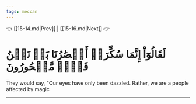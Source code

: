 ```yaml
---
tags: meccan
---
```


👈 [[15-14.md|Prev]] | [[15-16.md|Next]] 👉

# لَقَالُوٓاْ إِنَّمَا سُكِّرَتۡ أَبۡصَٰرُنَا بَلۡ نَحۡنُ قَوۡمٞ مَّسۡحُورُونَ

They would say, "Our eyes have only been dazzled. Rather, we are a people affected by magic

---

